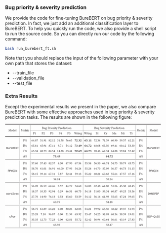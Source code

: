 ### Bug priority & severity prediction

We provide the code for fine-tuning BureBERT on bug priority & severity prediction. In fact, we just add an additional classification layer to BureBERT. To help you quickly run the code, we also provide a shell script to run the source code. So you can directly run our code by the following command: <br />
```bash
bash run_burebert_ft.sh
```

Note that you should replace the input of the following parameter with your own path that stores the dataset:
- --train_file
- --validation_file
- --test_file

### Extra Results
Except the experimental results we present in the paper, we also compare BureBERT with some effective approaches used in bug priority & severity prediction tasks. The results are shown in the following figure:

![figure](https://github.com/BureBERT/BureBERT/blob/main/picture/pred.png)
